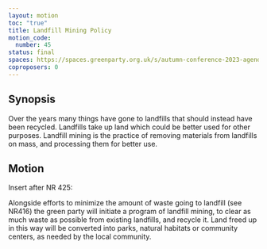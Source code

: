 ```yaml
---
layout: motion
toc: "true"
title: Landfill Mining Policy
motion_code:
  number: 45
status: final
spaces: https://spaces.greenparty.org.uk/s/autumn-conference-2023-agenda-forum/post/post/view?id=10912
coproposers: 0
---
```

## Synopsis

Over the years many things have gone to landfills that should instead have been recycled. Landfills take up land which could be better used for other purposes. Landfill mining is the practice of removing materials from landfills on mass, and processing them for better use.

## Motion

Insert after NR 425:

Alongside efforts to minimize the amount of waste going to landfill (see NR416) the green party will initiate a program of landfill mining, to clear as much waste as possible from existing landfills, and recycle it. Land freed up in this way will be converted into parks, natural habitats or community centers, as needed by the local community.